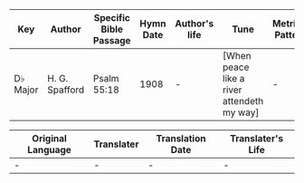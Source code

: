 Key | Author   | Specific Bible Passage     |Hymn Date |Author's life |Tune |Metrical Pattern   |Composer/Source
-- | --------- | ---------------------------|----------|--------------|-----|-------------------|-------------  
D♭ Major |H. G. Spafford |Psalm 55:18 |1908 |- |[When peace like a river attendeth my way] |- |P. P. Bliss

Original Language | Translater | Translation Date   | Translater's Life  
----------------- | --------- | --------------------|-------------     
\- |- |- |-
